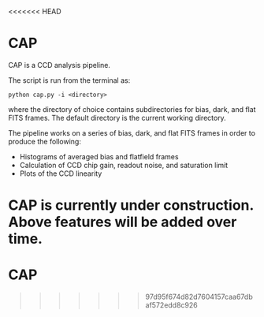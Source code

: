 <<<<<<< HEAD
# CAP

CAP is a CCD analysis pipeline. 

The script is run from the terminal as:

    python cap.py -i <directory>

where the directory of choice contains subdirectories for bias, dark, and flat FITS frames. The default directory is the current working directory.

The pipeline works on a series of bias, dark, and flat FITS frames in order to produce the following:

* Histograms of averaged bias and flatfield frames
* Calculation of CCD chip gain, readout noise, and saturation limit
* Plots of the CCD linearity

CAP is currently under construction. Above features will be added over time.
=======
# CAP
>>>>>>> 97d95f674d82d7604157caa67dbaf572edd8c926
